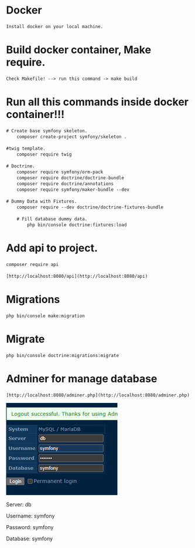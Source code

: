 # Docker
    Install docker on your local machine.

# Build docker container, Make require.
    Check Makefile! --> run this command -> make build

# Run  all this commands inside docker container!!!
    
    # Create base symfony skeleton.
        composer create-project symfony/skeleton .
    
    #twig template.
        composer require twig
    
    # Doctrine.
        composer require symfony/orm-pack
        composer require doctrine/doctrine-bundle
        composer require doctrine/annotations
        composer require symfony/maker-bundle --dev

    # Dummy Data with Fixtures.
        composer require --dev doctrine/doctrine-fixtures-bundle
    
        # Fill database dummy data.
            php bin/console doctrine:fixtures:load
 

# Add api to project.
    composer require api

    [http://localhost:8080/api](http://localhost:8080/api)


# Migrations
    php bin/console make:migration

# Migrate 
    php bin/console doctrine:migrations:migrate

# Adminer for manage database
    [http://localhost:8080/adminer.php](http://localhost:8080/adminer.php)

![db-login](image.png)

Server: db

Username: symfony

Password: symfony

Database: symfony